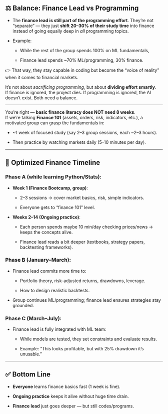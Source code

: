 ## ⚖️ Balance: Finance Lead vs Programming

- The **finance lead is still part of the programming effort**. They’re not “separate” — they just **shift 20–30% of their study time** into finance instead of going equally deep in _all_ programming topics.
    
- Example:
    
    - While the rest of the group spends 100% on ML fundamentals,
        
    - Finance lead spends ~70% ML/programming, 30% finance.
        

👉 That way, they stay capable in coding but become the “voice of reality” when it comes to financial markets.

It’s not about _sacrificing programming_, but about **dividing effort smartly**.  
If finance is ignored, the project dies. If programming is ignored, the AI doesn’t exist. Both need a balance.

---

You’re right — **basic finance literacy does NOT need 8 weeks**.  
If we’re talking **Finance 101** (assets, orders, risk, indicators, etc.), a motivated group can grasp the fundamentals in:

- ~1 week of focused study (say 2–3 group sessions, each ~2–3 hours).
    
- Then practice by watching markets daily (5–10 minutes per day).

---

## 📅 Optimized Finance Timeline

### Phase A (while learning Python/Stats):

- **Week 1 (Finance Bootcamp, group)**:
    
    - 2–3 sessions → cover market basics, risk, simple indicators.
        
    - Everyone gets to “finance 101” level.
        
- **Weeks 2–14 (Ongoing practice)**:
    
    - Each person spends maybe 10 min/day checking prices/news → keeps the concepts alive.
        
    - Finance lead reads a bit deeper (textbooks, strategy papers, backtesting frameworks).
        

### Phase B (January–March):

- Finance lead commits more time to:
    
    - Portfolio theory, risk-adjusted returns, drawdowns, leverage.
        
    - How to design realistic backtests.
        
- Group continues ML/programming; finance lead ensures strategies stay grounded.
    

### Phase C (March–July):

- Finance lead is fully integrated with ML team:
    
    - While models are tested, they set constraints and evaluate results.
        
    - Example: “This looks profitable, but with 25% drawdown it’s unusable.”
        

---

## ✅ Bottom Line

- **Everyone** learns finance basics fast (1 week is fine).
    
- **Ongoing practice** keeps it alive without huge time drain.
    
- **Finance lead** just goes deeper — but still codes/programs.
